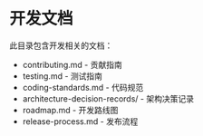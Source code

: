 
# 开发文档

此目录包含开发相关的文档：
- contributing.md - 贡献指南
- testing.md - 测试指南
- coding-standards.md - 代码规范
- architecture-decision-records/ - 架构决策记录
- roadmap.md - 开发路线图
- release-process.md - 发布流程 

